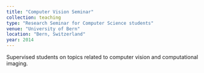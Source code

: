 ```yaml
---
title: "Computer Vision Seminar"
collection: teaching
type: "Research Seminar for Computer Science students"
venue: "University of Bern"
location: "Bern, Switzerland"
year: 2014
---
```


Supervised students on topics related to computer vision and computational imaging.
